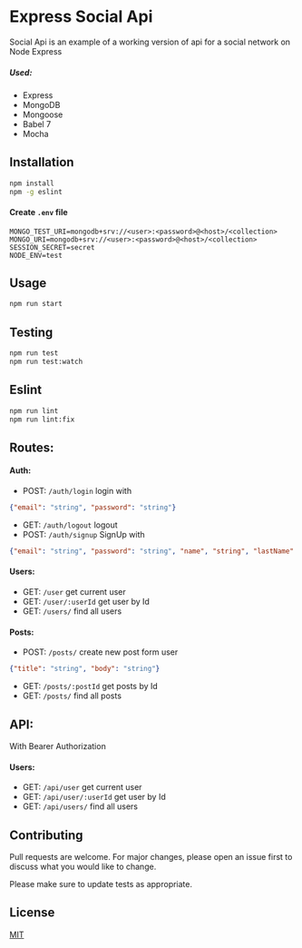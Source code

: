 # Express Social Api

Social Api is an example of a working version of api for a social network on Node Express

##### Used:
- Express
- MongoDB
- Mongoose
- Babel 7
- Mocha

## Installation

```bash
npm install
npm -g eslint
```

#### Create ```.env``` file
```.env
MONGO_TEST_URI=mongodb+srv://<user>:<password>@<host>/<collection>
MONGO_URI=mongodb+srv://<user>:<password>@<host>/<collection>
SESSION_SECRET=secret
NODE_ENV=test
```


## Usage

```bash
npm run start
```
## Testing

```bash
npm run test
npm run test:watch
```

## Eslint

```bash
npm run lint
npm run lint:fix
```

## Routes:
#### Auth:
- POST: ```/auth/login``` login with 
```json
{"email": "string", "password": "string"}
```
- GET: ```/auth/logout``` logout
- POST: ```/auth/signup``` 
SignUp with 
```json
{"email": "string", "password": "string", "name", "string", "lastName": "string"}
```
#### Users:
- GET: ```/user``` get current user
- GET: ```/user/:userId``` get user by Id
- GET: ```/users/``` find all users
#### Posts:
- POST: ```/posts/``` create new post form user 
```json
{"title": "string", "body": "string"}
```
- GET: ```/posts/:postId``` get posts by Id
- GET: ```/posts/``` find all posts

## API:
With Bearer Authorization
#### Users:
- GET: ```/api/user``` get current user
- GET: ```/api/user/:userId``` get user by Id
- GET: ```/api/users/``` find all users

## Contributing
Pull requests are welcome. For major changes, please open an issue first to discuss what you would like to change.

Please make sure to update tests as appropriate.

## License
[MIT](https://choosealicense.com/licenses/mit/)
